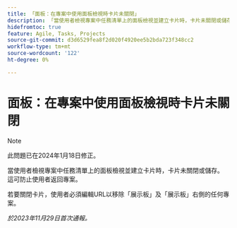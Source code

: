 ```yaml
---
title: 「面板：在專案中使用面板檢視時卡片未關閉」
description: 「當使用者檢視專案中任務清單上的面板檢視並建立卡片時，卡片未關閉或儲存。 這可防止使用者返回專案。」
hidefromtoc: true
feature: Agile, Tasks, Projects
source-git-commit: d3d6529fea8f2d020f4920ee5b2bda723f348cc2
workflow-type: tm+mt
source-wordcount: '122'
ht-degree: 0%

---
```



# 面板：在專案中使用面板檢視時卡片未關閉

>[!NOTE]
>
>此問題已在2024年1月18日修正。

當使用者檢視專案中任務清單上的面板檢視並建立卡片時，卡片未關閉或儲存。 這可防止使用者返回專案。

若要關閉卡片，使用者必須編輯URL以移除「展示板」及「展示板」右側的任何專案。

_於2023年11月29日首次通報。_
